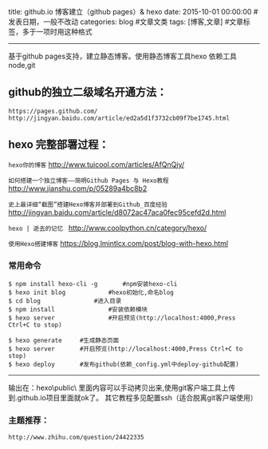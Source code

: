 title: github.io 博客建立（github pages）& hexo
date: 2015-10-01 00:00:00 #发表日期，一般不改动
categories: blog #文章文类
tags: [博客,文章] #文章标签，多于一项时用这种格式

---
基于github pages支持，建立静态博客。使用静态博客工具hexo
依赖工具 node,git

## github的独立二级域名开通方法：
```
https://pages.github.com/
http://jingyan.baidu.com/article/ed2a5d1f3732cb09f7be1745.html
```

## hexo 完整部署过程：
`hexo你的博客` 
http://www.tuicool.com/articles/AfQnQjy/

`如何搭建一个独立博客——简明Github Pages 与 Hexo教程`
http://www.jianshu.com/p/05289a4bc8b2

`史上最详细“截图”搭建Hexo博客并部署到Github_百度经验` 
http://jingyan.baidu.com/article/d8072ac47aca0fec95cefd2d.html

`hexo | 逝去的记忆 `
http://www.coolpython.cn/category/hexo/

`使用Hexo搭建博客`
https://blog.lmintlcx.com/post/blog-with-hexo.html

### 常用命令
```
$ npm install hexo-cli -g		#npm安装hexo-cli
$ hexo init blog			#hexo初始化,命名blog
$ cd blog				#进入目录
$ npm install				#安装依赖模块
$ hexo server				#开启预览(http://localhost:4000,Press Ctrl+C to stop)

$ hexo generate		#生成静态页面
$ hexo server		#开启预览(http://localhost:4000,Press Ctrl+C to stop)
$ hexo deploy		#发布github(依赖_config.yml中deploy-github配置)
```
--- 
输出在：hexo\public\  里面内容可以手动拷贝出来,使用git客户端工具上传到<youname>.github.io项目里面就ok了。
其它教程多见配置ssh（适合脱离git客户端使用）

### 主题推荐：
```
http://www.zhihu.com/question/24422335
```
<!-- more -->